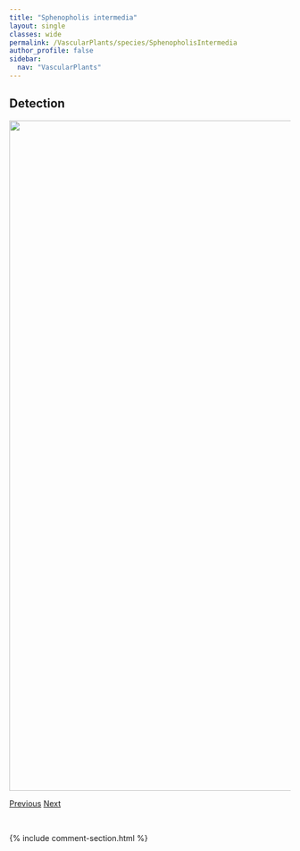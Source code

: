 ```yaml
---
title: "Sphenopholis intermedia"
layout: single
classes: wide
permalink: /VascularPlants/species/SphenopholisIntermedia
author_profile: false
sidebar:
  nav: "VascularPlants"
---
```


<h2>Detection</h2>

<a href="https://drive.google.com/uc?export=view&id=11eBkC7zf6blbFF3auviz6iOBqeTLNzO2">
<img src="https://drive.google.com/uc?export=view&id=11eBkC7zf6blbFF3auviz6iOBqeTLNzO2" height = "1200" width = "800">
</a>


<a href="/DevelopmentWebsite/VascularPlants/species/SphaeralceaCoccinea" class="pagination--pager" title="Sphaeralcea coccinea">Previous</a> <a href="/DevelopmentWebsite/VascularPlants/species/SphenopholisObtusata" class="pagination--pager" title="Sphenopholis obtusata">Next</a>

<p>&nbsp;</p>

{% include comment-section.html %}
